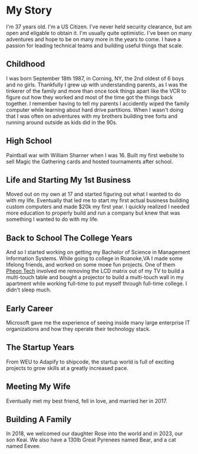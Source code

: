 # My Story
I'm 37 years old. I'm a US Citizen. I've never held security clearance, but am open and eligable to obtain it. I'm usually quite optimistic. I've been on many adventures and hope to be on many more in the years to come. I have a passion for leading technical teams and building useful things that scale.
## Childhood
I was born September 18th 1987, in Corning, NY, the 2nd oldest of 6 boys and no girls. Thankfully I grew up with understanding parents, as I was the tinkerer of the family and more than once took things apart like the VCR to figure out how they worked and most of the time got the things back together. I remember having to tell my parents I accidently wiped the family computer while learning about hard drive partitions. When I wasn't doing that I was often on adventures with my brothers building tree forts and running around outside as kids did in the 90s.

## High School
Paintball war with William Sharner when I was 16.
Built my first website to sell Magic the Gathering cards and hosted tournaments after school.

## Life and Starting My 1st Business
Moved out on my own at 17 and started figuring out what I wanted to do with my life. Eventually that led me to start my first actual business building custom computers and made $20k my first year. I quickly realized I needed more education to properly build and run a company but knew that was something I wanted to do with my life.

## Back to School The College Years
And so I started working on getting my Bachelor of Science in Management Information Systems.
While going to college in Roanoke,VA I made some lifelong friends, and worked on some moee fun projects. One of them [Pheon Tech](/pheon) involved me removing the LCD matrix out of my TV to build a multi-touch table and bought a projector to build a multi-touch wall in my apartment while working full-time to put myself through full-time college. I didn't sleep much.

## Early Career
Microsoft gave me the experience of seeing inside many large enterprise IT organizations and how they operate their technology stack.

## The Startup Years
From WEU to Adapify to shipcode, the startup world is full of exciting projects to grow skills at a greatly increased pace.

## Meeting My Wife
Eventually met my best friend, fell in love, and married her in 2017.

## Building A Family
In 2018, we welcomed our daughter Rose into the world and in 2023, our son Keai. We also have a 130lb Great Pyrenees named Bear, and a cat named Eevee.